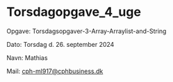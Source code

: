 # Torsdagopgave_4_uge

Opgave: Torsdagsopgaver-3-Array-Arraylist-and-String

Dato: Torsdag d. 26. september 2024

Navn: Mathias 

Mail: cph-ml917@cphbusiness.dk